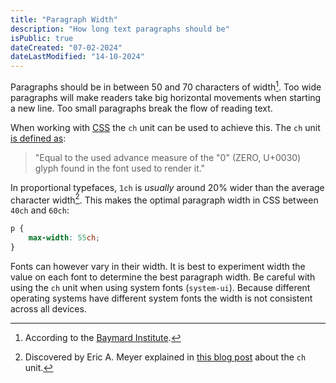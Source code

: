 ```yaml
---
title: "Paragraph Width"
description: "How long text paragraphs should be"
isPublic: true
dateCreated: "07-02-2024"
dateLastModified: "14-10-2024"
---
```


Paragraphs should be in between 50 and 70 characters of width[^1]. Too wide
paragraphs will make readers take big horizontal movements when starting a new
line. Too small paragraphs break the flow of reading text.

[^1]: According to the [Baymard Institute](https://baymard.com/blog/line-length-readability).

When working with [CSS](css) the `ch` unit can be used to achieve this. The `ch`
unit [is defined as](https://drafts.csswg.org/css-values-3/#ch):

> "Equal to the used advance measure of the "0" (ZERO, U+0030) glyph
> found in the font used to render it."

In proportional typefaces, `1ch` is *usually* around 20% wider than the average
character width[^2]. This makes the optimal paragraph width in CSS between
`40ch` and `60ch`:

```css
p {
    max-width: 55ch;
}
```

[^2]: Discovered by Eric A. Meyer explained in [this blog post](https://meyerweb.com/eric/thoughts/2018/06/28/what-is-the-css-ch-unit/) about the `ch` unit.

Fonts can however vary in their width. It is best to experiment width the value
on each font to determine the best paragraph width. Be careful with using the
`ch` unit when using system fonts (`system-ui`). Because different operating
systems have different system fonts the width is not consistent across all
devices.

